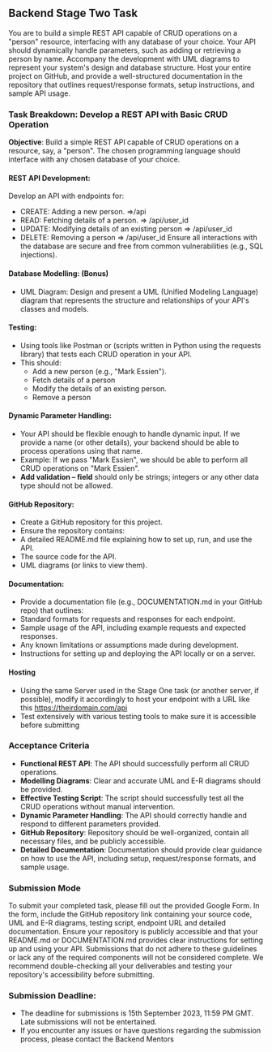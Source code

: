 ## Backend Stage Two Task

You are to build a simple REST API capable of CRUD operations on a "person" resource, interfacing with any database of your choice. Your API should dynamically handle parameters, such as adding or retrieving a person by name. Accompany the development with UML diagrams to represent your system's design and database structure.  Host your entire project on GitHub, and provide a well-structured documentation in the repository that outlines request/response formats, setup instructions, and sample API usage.

### Task Breakdown: Develop a REST API with Basic CRUD Operation
**Objective**: Build a simple REST API capable of CRUD operations on a resource, say, a "person". The chosen programming language should interface with any chosen database of your choice.

#### REST API Development:
Develop an API with endpoints for:
* CREATE: Adding a new person.  =>/api
* READ: Fetching details of a person.  => /api/user_id
* UPDATE: Modifying details of an existing person => /api/user_id
* DELETE: Removing a person => /api/user_id
 Ensure all interactions with the database are secure and free from common vulnerabilities (e.g., SQL injections).

#### Database Modelling: (Bonus)
* UML Diagram: Design and present a UML (Unified Modeling Language) diagram that represents the structure and relationships of your API's classes and models.


#### Testing:
* Using tools like Postman or (scripts written in Python using the requests library) that tests each CRUD operation in your API.
* This  should:
  - Add a new person (e.g., "Mark Essien").
  - Fetch details of a person
  - Modify the details of an existing person.
  - Remove a person 

#### Dynamic Parameter Handling:
* Your API should be flexible enough to handle dynamic input. If we provide a name (or other details), your backend should be able to process operations using that name.
* Example: If we pass "Mark Essien", we should be able to perform all CRUD operations on "Mark Essien".
* **Add validation – field** should only be strings; integers or any other data type should not be allowed.

#### GitHub Repository:
* Create a GitHub repository for this project.
* Ensure the repository contains:
* A detailed README.md file explaining how to set up, run, and use the API.
* The source code for the API.
* UML diagrams (or links to view them).


#### Documentation:
* Provide a documentation file (e.g., DOCUMENTATION.md in your GitHub repo) that outlines:
* Standard formats for requests and responses for each endpoint.
* Sample usage of the API, including example requests and expected responses.
* Any known limitations or assumptions made during development.
* Instructions for setting up and deploying the API locally or on a server.

#### Hosting
* Using the same Server used in the Stage One task (or another server, if possible), modify it accordingly to  host your endpoint with a URL like this https://theirdomain.com/api
* Test extensively with various testing tools to make sure it is accessible before submitting


### Acceptance Criteria
* **Functional REST API**: The API should successfully perform all CRUD operations.
* **Modelling Diagrams**: Clear and accurate UML and E-R diagrams should be provided.
* **Effective Testing Script**: The script should successfully test all the CRUD operations without manual intervention.
* **Dynamic Parameter Handling**: The API should correctly handle and respond to different parameters provided.
* **GitHub Repository**: Repository should be well-organized, contain all necessary files, and be publicly accessible.
* **Detailed Documentation**: Documentation should provide clear guidance on how to use the API, including setup, request/response formats, and sample usage.

### Submission Mode
To submit your completed task, please fill out the provided Google Form. In the form, include the GitHub repository link containing your source code, UML and E-R diagrams, testing script,  endpoint URL and detailed documentation. Ensure your repository is publicly accessible and that your README.md or DOCUMENTATION.md provides clear instructions for setting up and using your API. Submissions that do not adhere to these guidelines or lack any of the required components will not be considered complete. We recommend double-checking all your deliverables and testing your repository's accessibility before submitting.

### Submission Deadline:
* The deadline for submissions is 15th September 2023, 11:59 PM GMT. Late submissions will not be entertained.
* If you encounter any issues or have questions regarding the submission process, please contact the Backend Mentors
